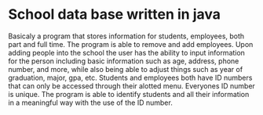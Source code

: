# School data base written in java
Basicaly a program that stores information for students, employees, both part and full time. The program is able to remove and add employees. Upon adding people into the school the user has the ability to input information for the person including basic information such as age, address, phone number, and more, while also being able to adjust things such as year of graduation, major, gpa, etc. Students and employees both have ID numbers that can only be accessed through their alotted menu. Everyones ID number is unique. The program is able to identify students and all their information in a meaningful way with the use of the ID number. 
